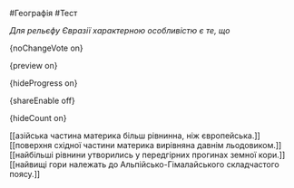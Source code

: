 #Географія #Тест

*Для рельєфу Євразії характерною особливістю є те, що*

{noChangeVote on}

{preview on}

{hideProgress on}

{shareEnable off}

{hideCount on}

[[азійська частина материка більш рівнинна, ніж європейська.]]
[[поверхня східної частини материка вирівняна давнім льодовиком.]]
[[найбільші рівнини утворились у передгірних прогинах земної кори.]]
[[найвищі гори належать до Альпійсько-Гімалайського складчастого поясу.]]
